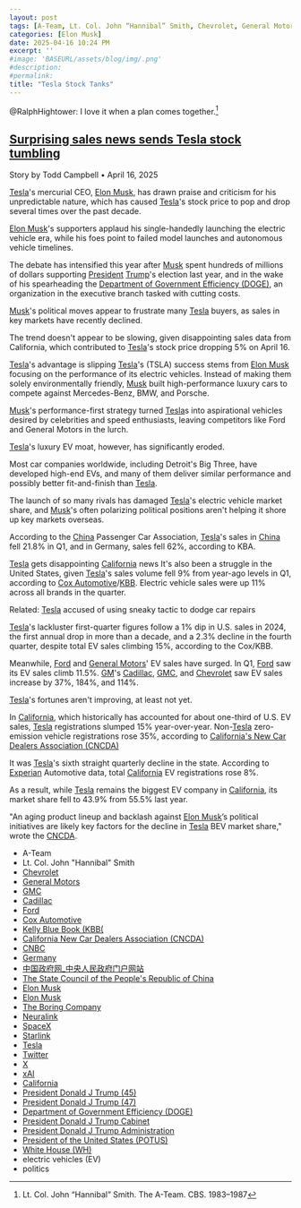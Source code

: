 ```yaml
---
layout: post
tags: [A-Team, Lt. Col. John “Hannibal” Smith, Chevrolet, General Motors, GMC, Cadillac, Ford, Cox Automotive, Kelly Blue Book (KBB(, California New Car Dealers Association (CNCDA), CNBC, Germany, 中国政府网_中央人民政府门户网站, The State Council of the People’s Republic of China, Elon Musk, Elon Musk, The Boring Company, Neuralink, SpaceX, Starlink, Tesla, Twitter, X, xAI, California, President Donald J Trump (45), President Donald J Trump (47), Department of Government Efficiency (DOGE), President Donald J Trump Cabinet, President Donald J Trump Administration, President of the United States (POTUS), White House (WH), electric vehicles (EV), politics]
categories: [Elon Musk]
date: 2025-04-16 10:24 PM
excerpt: ''
#image: 'BASEURL/assets/blog/img/.png'
#description:
#permalink:
title: "Tesla Stock Tanks"
---
```


@RalphHightower: I love it when a plan comes together.[^11]

[^11]: Lt. Col. John “Hannibal” Smith. The A-Team. CBS. 1983–1987

## [Surprising sales news sends Tesla stock tumbling](https://www.thestreet.com/automotive/surprising-sales-news-sends-tesla-stock-tumbling)

Story by Todd Campbell • April 16, 2025

[Tesla](https://www.tesla.com/)'s mercurial CEO, [Elon Musk](https://ir.tesla.com/corporate/elon-musk), has drawn praise and criticism for his unpredictable nature, which has caused [Tesla](https://www.tesla.com/)'s stock price to pop and drop several times over the past decade.

[Elon Musk](https://ir.tesla.com/corporate/elon-musk)'s supporters applaud his single-handedly launching the electric vehicle era, while his foes point to failed model launches and autonomous vehicle timelines.

The debate has intensified this year after [Musk](https://ir.tesla.com/corporate/elon-musk) spent hundreds of millions of dollars supporting [President](https://www.whitehouse.gov/) [Trump](https://www.donaldjtrump.com/)'s election last year, and in the wake of his spearheading the [Department of Government Efficiency (DOGE)](https://www.doge.gov), an organization in the executive branch tasked with cutting costs.

[Musk](https://ir.tesla.com/corporate/elon-musk)'s political moves appear to frustrate many [Tesla](https://www.tesla.com/) buyers, as sales in key markets have recently declined. 

The trend doesn't appear to be slowing, given disappointing sales data from California, which contributed to [Tesla](https://www.tesla.com/)'s stock price dropping 5% on April 16.

[Tesla](https://www.tesla.com/)'s advantage is slipping
[Tesla](https://www.tesla.com/)'s  (TSLA)  success stems from [Elon Musk](https://ir.tesla.com/corporate/elon-musk) focusing on the performance of its electric vehicles. Instead of making them solely environmentally friendly, [Musk](https://ir.tesla.com/corporate/elon-musk) built high-performance luxury cars to compete against Mercedes-Benz, BMW, and Porsche.

[Musk](https://ir.tesla.com/corporate/elon-musk)'s performance-first strategy turned [Tesla](https://www.tesla.com/)s into aspirational vehicles desired by celebrities and speed enthusiasts, leaving competitors like Ford and General Motors in the lurch.

[Tesla](https://www.tesla.com/)'s luxury EV moat, however, has significantly eroded. 

Most car companies worldwide, including Detroit's Big Three, have developed high-end EVs, and many of them deliver similar performance and possibly better fit-and-finish than [Tesla](https://www.tesla.com/).

The launch of so many rivals has damaged [Tesla](https://www.tesla.com/)'s electric vehicle market share, and [Musk](https://ir.tesla.com/corporate/elon-musk)'s often polarizing political positions aren't helping it shore up key markets overseas.

According to the [China](https://www.cn.gov/) Passenger Car Association, [Tesla](https://www.tesla.com/)'s sales in [China](https://www.cn.gov/) fell 21.8% in Q1, and in Germany, sales fell 62%, according to KBA.

[Tesla](https://www.tesla.com/) gets disappointing [California](https://www.ca.gov/) news
It's also been a struggle in the United States, given [Tesla](https://www.tesla.com/)'s sales volume fell 9% from year-ago levels in Q1, according to [Cox Automotive](https://www.coxautoinc.com/)/[KBB](https://www.kbb.com/). Electric vehicle sales were up 11% across all brands in the quarter.

Related: [Tesla](https://www.tesla.com/) accused of using sneaky tactic to dodge car repairs

[Tesla](https://www.tesla.com/)'s lackluster first-quarter figures follow a 1% dip in U.S. sales in 2024, the first annual drop in more than a decade, and a 2.3% decline in the fourth quarter, despite total EV sales climbing 15%, according to the Cox/KBB.

Meanwhile, [Ford](https://www.ford.com/) and [General Motors](https://www.gm.com/)' EV sales have surged. In Q1, [Ford](https://www.ford.com/) saw its EV sales climb 11.5%. [GM](https://www.gm.com)'s [Cadillac](https://www.cadillac.com/), [GMC](https://www.gmc.com/), and [Chevrolet](https://www.chevrolet.com/) saw EV sales increase by 37%, 184%, and 114%.

[Tesla](https://www.tesla.com/)'s fortunes aren't improving, at least not yet.

In [California](https://www.ca.gov/), which historically has accounted for about one-third of U.S. EV sales, [Tesla](https://www.tesla.com/) registrations slumped 15% year-over-year. Non-[Tesla](https://www.tesla.com/) zero-emission vehicle registrations rose 35%, according to [California's New Car Dealers Association (CNCDA)](https://www.cncda.org/)

It was [Tesla](https://www.tesla.com/)'s sixth straight quarterly decline in the state. According to [Experian](https://www.experian.com/) Automotive data, total [California](https://www.ca.gov/) EV registrations rose 8%.

As a result, while [Tesla](https://www.tesla.com/) remains the biggest EV company in [California](https://www.ca.gov/), its market share fell to 43.9% from 55.5% last year.

"An aging product lineup and backlash against [Elon Musk](https://ir.tesla.com/corporate/elon-musk)’s political initiatives are likely key factors for the decline in [Tesla](https://www.tesla.com/) BEV market share," wrote the [CNCDA](https://www.cncda.org/).

- A-Team 
- Lt. Col. John "Hannibal" Smith 
- [Chevrolet](https://www.chevrolet.com/)
- [General Motors](https://www.gm.com/)
- [GMC](https://www.gmc.com/)
- [Cadillac](https://www.cadillac.com/)
- [Ford](https://www.ford.com/)
- [Cox Automotive](https://www.coxautoinc.com/)
- [Kelly Blue Book (KBB(](https://www.kbb.com/)
- [California New Car Dealers Association (CNCDA)](https://www.cncda.org/)
- [CNBC](https://www.cnbc.com/)
- [Germany](https://www.bundesregierung.de/)
- [中国政府网_中央人民政府门户网站](https://www.gov.cn/)
- [The State Council of the People's Republic of China](https://english.www.gov.cn/)
- [Elon Musk](https://ir.tesla.com/corporate/elon-musk)
- [Elon Musk](https://x.com/elonmusk/)
- [The Boring Company](https://www.boringcompany.com/)
- [Neuralink](https://neuralink.com/)
- [SpaceX](https://www.spacex.com/)
- [Starlink](https://www.starlink.com/)
- [Tesla](https://www.tesla.com/)
- [Twitter](https://twitter.com/)
- [ X ](https://x.com/)
- [xAI](https://x.ai/) 
- [California](https://www.ca.gov/)
- [President Donald J Trump (45)](https://trumpwhitehouse.archives.gov/)
- [President Donald J Trump (47)](https://www.whitehouse.gov/administration/)
- [Department of Government Efficiency (DOGE)](https://www.doge.gov/)
- [President Donald J Trump Cabinet](https://www.whitehouse.gov/administration/the-cabinet/)
- [President Donald J Trump Administration](https://www.whitehouse.gov/administration/)
- [President of the United States (POTUS)](https://www.whitehouse.gov/)
- [White House (WH)](https://www.whitehouse.gov/)
- electric vehicles (EV)
- politics 
